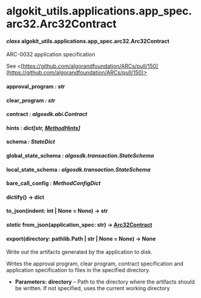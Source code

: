 # algokit_utils.applications.app_spec.arc32.Arc32Contract

#### *class* algokit_utils.applications.app_spec.arc32.Arc32Contract

ARC-0032 application specification

See <[https://github.com/algorandfoundation/ARCs/pull/150](https://github.com/algorandfoundation/ARCs/pull/150)>

#### approval_program *: str*

#### clear_program *: str*

#### contract *: algosdk.abi.Contract*

#### hints *: dict[str, [MethodHints](MethodHints.md#algokit_utils.applications.app_spec.arc32.MethodHints)]*

#### schema *: StateDict*

#### global_state_schema *: algosdk.transaction.StateSchema*

#### local_state_schema *: algosdk.transaction.StateSchema*

#### bare_call_config *: MethodConfigDict*

#### dictify() → dict

#### to_json(indent: int | None = None) → str

#### *static* from_json(application_spec: str) → [Arc32Contract](#algokit_utils.applications.app_spec.arc32.Arc32Contract)

#### export(directory: pathlib.Path | str | None = None) → None

Write out the artifacts generated by the application to disk.

Writes the approval program, clear program, contract specification and application specification
to files in the specified directory.

* **Parameters:**
  **directory** – Path to the directory where the artifacts should be written. If not specified,
  uses the current working directory
